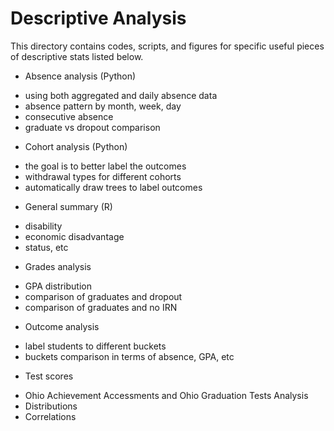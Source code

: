 # Descriptive Analysis

This directory contains codes, scripts, and figures for specific useful pieces of descriptive stats listed below. 

* Absence analysis (Python)
 - using both aggregated and daily absence data
 - absence pattern by month, week, day
 - consecutive absence
 - graduate vs dropout comparison
 
* Cohort analysis (Python)
 - the goal is to better label the outcomes
 - withdrawal types for different cohorts
 - automatically draw trees to label outcomes

* General summary (R)
 - disability
 - economic disadvantage
 - status, etc

* Grades analysis
 - GPA distribution
 - comparison of graduates and dropout
 - comparison of graduates and no IRN

* Outcome analysis
 - label students to different buckets
 - buckets comparison in terms of absence, GPA, etc

* Test scores
 - Ohio Achievement Accessments and Ohio Graduation Tests Analysis
 - Distributions
 - Correlations


